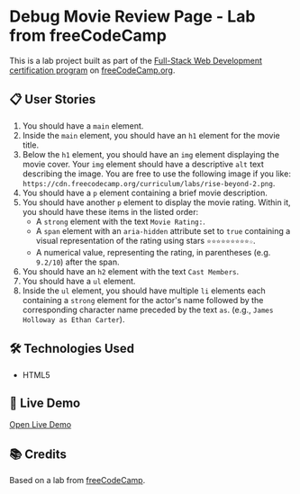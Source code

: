 # Debug Movie Review Page - Lab from freeCodeCamp

This is a lab project built as part of the [Full-Stack Web Development certification program](https://www.freecodecamp.org/learn/full-stack-developer/) on [freeCodeCamp.org](https://www.freecodecamp.org).  

## 📋 User Stories 


1. You should have a `main` element.
2. Inside the `main` element, you should have an `h1` element for the movie title.
3. Below the `h1` element, you should have an `img` element displaying the movie cover. Your `img` element should have a descriptive `alt` text describing the image. You are free to use the following image if you like: `https://cdn.freecodecamp.org/curriculum/labs/rise-beyond-2.png`.
4. You should have a `p` element containing a brief movie description.
5. You should have another `p` element to display the movie rating. Within it, you should have these items in the listed order:
    - A `strong` element with the text `Movie Rating:`.
    - A `span` element with an `aria-hidden` attribute set to `true` containing a visual representation of the rating using stars `⭐⭐⭐⭐⭐⭐⭐⭐⭐☆`.
    - A numerical value, representing the rating, in parentheses (e.g. `9.2/10`) after the span.
6. You should have an `h2` element with the text `Cast Members`.
7. You should have a `ul` element.
8. Inside the `ul` element, you should have multiple `li` elements each containing a `strong` element for the actor's name followed by the corresponding character name preceded by the text `as`. (e.g., `James Holloway as Ethan Carter`).


## 🛠️ Technologies Used

- HTML5  

## 🚀 Live Demo

[Open Live Demo](https://dev-amira-ezz.github.io/fcc-movie-review-page/)  

## 📚 Credits

Based on a lab from [freeCodeCamp](https://www.freecodecamp.org).  
